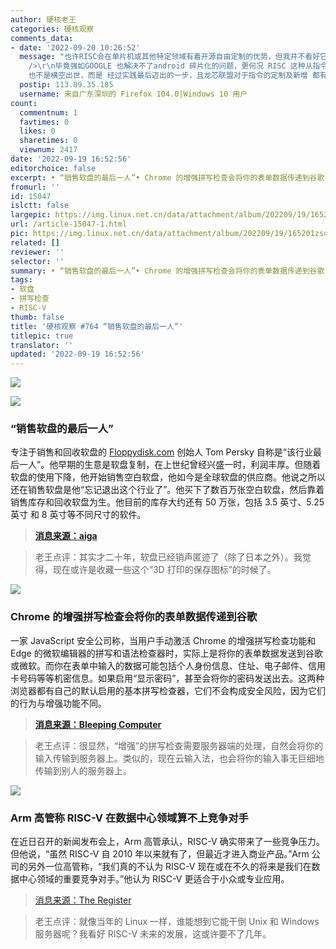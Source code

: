 ```yaml
---
author: 硬核老王
categories: 硬核观察
comments_data:
- date: '2022-09-20 10:26:52'
  message: "也许RISC会在单片机或其他特定领域有着开源自由定制的优势，但我并不看好它与ARM 的竞争。<br />\r\n各自在各自的细分领域活下去，这也许就是最终的归宿。<br
    />\r\n毕竟强如GOOGLE 也解决不了android 碎片化的问题，更何况 RISC 这种从指令都不统一的呢，MIPS 前车之鉴 还没远离呢<br />\r\nloongarch
    也不是横空出世，而是 经过实践最后迈出的一步，且龙芯联盟对于指令的定制及新增 都有着更强的归属主导权，终将与X86指令 殊途同归"
  postip: 113.89.35.185
  username: 来自广东深圳的 Firefox 104.0|Windows 10 用户
count:
  commentnum: 1
  favtimes: 0
  likes: 0
  sharetimes: 0
  viewnum: 2417
date: '2022-09-19 16:52:56'
editorchoice: false
excerpt: • “销售软盘的最后一人”• Chrome 的增强拼写检查会将你的表单数据传递到谷歌 • Arm 高管称 RISC-V 在数据中心领域算不上竞争对手
fromurl: ''
id: 15047
islctt: false
largepic: https://img.linux.net.cn/data/attachment/album/202209/19/165201zsqzcuc3bq6ddk8c.jpg
url: /article-15047-1.html
pic: https://img.linux.net.cn/data/attachment/album/202209/19/165201zsqzcuc3bq6ddk8c.jpg.thumb.jpg
related: []
reviewer: ''
selector: ''
summary: • “销售软盘的最后一人”• Chrome 的增强拼写检查会将你的表单数据传递到谷歌 • Arm 高管称 RISC-V 在数据中心领域算不上竞争对手
tags:
- 软盘
- 拼写检查
- RISC-V
thumb: false
title: '硬核观察 #764 “销售软盘的最后一人”'
titlepic: true
translator: ''
updated: '2022-09-19 16:52:56'
---
```


![](/data/attachment/album/202209/19/165201zsqzcuc3bq6ddk8c.jpg)


![](/data/attachment/album/202209/19/165208mkekeq77e883q3v8.jpg)


### “销售软盘的最后一人”


专注于销售和回收软盘的 [Floppydisk.com](http://floppydisk.com/) 创始人 Tom Persky 自称是“该行业最后一人”。他早期的生意是软盘复制，在上世纪曾经兴盛一时，利润丰厚。但随着软盘的使用下降，他开始销售空白软盘，他如今是全球软盘的供应商。他说之所以还在销售软盘是他“忘记退出这个行业了”。他买下了数百万张空白软盘，然后靠着销售库存和回收软盘为生。他目前的库存大约还有 50 万张，包括 3.5 英寸、5.25 英寸 和 8 英寸等不同尺寸的软件。



> 
> **[消息来源：aiga](https://eyeondesign.aiga.org/we-spoke-with-the-last-person-standing-in-the-floppy-disk-business/)**
> 
> 
> 



> 
> 老王点评：其实才二十年，软盘已经销声匿迹了（除了日本之外）。我觉得，现在或许是收藏一些这个“3D 打印的保存图标”的时候了。
> 
> 
> 


![](/data/attachment/album/202209/19/165223glytmrdrjpm6rd0i.jpg)


### Chrome 的增强拼写检查会将你的表单数据传递到谷歌


一家 JavaScript 安全公司称，当用户手动激活 Chrome 的增强拼写检查功能和 Edge 的微软编辑器的拼写和语法检查器时，实际上是将你的表单数据发送到谷歌或微软。而你在表单中输入的数据可能包括个人身份信息、住址、电子邮件、信用卡号码等等机密信息。如果启用“显示密码”，甚至会将你的密码发送出去。这两种浏览器都有自己的默认启用的基本拼写检查器，它们不会构成安全风险，因为它们的行为与增强功能不同。



> 
> **[消息来源：Bleeping Computer](https://www.bleepingcomputer.com/news/security/google-microsoft-can-get-your-passwords-via-web-browsers-spellcheck/)**
> 
> 
> 



> 
> 老王点评：很显然，“增强”的拼写检查需要服务器端的处理，自然会将你的输入传输到服务器上。类似的，现在云输入法，也会将你的输入事无巨细地传输到别人的服务器上。
> 
> 
> 


![](/data/attachment/album/202209/19/165237nzdb91vvg31wfs58.jpg)


### Arm 高管称 RISC-V 在数据中心领域算不上竞争对手


在近日召开的新闻发布会上，Arm 高管承认，RISC-V 确实带来了一些竞争压力。但他说，“虽然 RISC-V 自 2010 年以来就有了，但最近才进入商业产品。”Arm 公司的另外一位高管称，“我们真的不认为 RISC-V 现在或在不久的将来是我们在数据中心领域的重要竞争对手。”他认为 RISC-V 更适合于小众或专业应用。



> 
> [消息来源：The Register](https://www.theregister.com/2022/09/17/arm_riscv_datacenter_competiton/)
> 
> 
> 



> 
> 老王点评：就像当年的 Linux 一样，谁能想到它能干倒 Unix 和 Windows 服务器呢？我看好 RISC-V 未来的发展，这或许要不了几年。
> 
> 
>